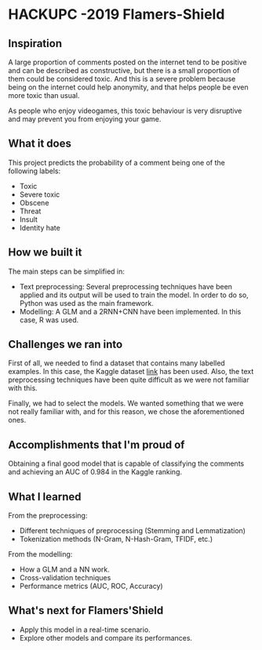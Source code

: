 # HACKUPC -2019 Flamers-Shield

## Inspiration
A large proportion of comments posted on the internet tend to be positive and can be described as constructive, but there is a small proportion of them could be considered toxic. And this is a severe problem because being on the internet could help anonymity, and that helps people be even more toxic than usual. 

As people who enjoy videogames, this toxic behaviour is very disruptive and may prevent you from enjoying your game.

## What it does
This project predicts the probability of a comment being one of the following labels:
* Toxic
* Severe toxic
* Obscene
* Threat
* Insult
* Identity hate

## How we built it
The main steps can be simplified in:
* Text preprocessing: Several preprocessing techniques have been applied and its output will be used to train the model. In order to do so, Python was used as the main framework.
* Modelling: A GLM and a 2RNN+CNN have been implemented. In this case, R was used.

## Challenges we ran into
First of all, we needed to find a dataset that contains many labelled examples. In this case, the Kaggle dataset [link](https://www.kaggle.com/c/jigsaw-toxic-comment-classification-challenge) has been used. Also, the text preprocessing techniques have been quite difficult as we were not familiar with this.

Finally, we had to select the models. We wanted something that we were not really familiar with, and for this reason, we chose the aforementioned ones.

## Accomplishments that I'm proud of
Obtaining a final good model that is capable of classifying the comments and achieving an AUC of 
0.984 in the Kaggle ranking.

## What I learned
From the preprocessing:
* Different techniques of preprocessing (Stemming and Lemmatization)
* Tokenization methods (N-Gram, N-Hash-Gram, TFIDF, etc.)

From the modelling:
* How a GLM and a NN work.
* Cross-validation techniques
* Performance metrics (AUC, ROC, Accuracy)

## What's next for Flamers'Shield
* Apply this model in a real-time scenario.
* Explore other models and compare its performances.
